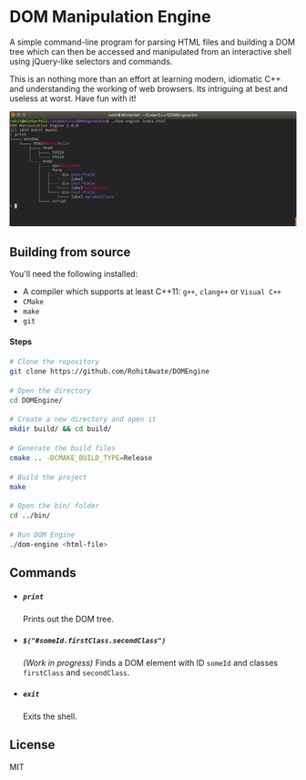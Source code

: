 # DOM Manipulation Engine
A simple command-line program for parsing HTML files and building a DOM tree which can then be accessed and manipulated from an interactive shell using jQuery-like selectors and commands.

This is an nothing more than an effort at learning modern, idiomatic C++ and understanding the working of web browsers. Its intriguing at best and useless at worst. Have fun with it!

![screenshot](assets/screenshot.png)

## Building from source
You'll need the following installed:
- A compiler which supports at least C++11: `g++`, `clang++` or `Visual C++`
- `CMake`
- `make`
- `git`

#### Steps
```bash
# Clone the repository
git clone https://github.com/RohitAwate/DOMEngine

# Open the directory
cd DOMEngine/

# Create a new directory and open it
mkdir build/ && cd build/

# Generate the build files
cmake .. -DCMAKE_BUILD_TYPE=Release

# Build the project
make

# Open the bin/ folder
cd ../bin/

# Run DOM Engine
./dom-engine <html-file>
```

## Commands

- ##### `print`
    Prints out the DOM tree.
- ##### `$("#someId.firstClass.secondClass")`
    _(Work in progress)_ Finds a DOM element with ID `someId` and classes `firstClass` and `secondClass`.
- ##### `exit`
    Exits the shell.

## License
MIT
    
